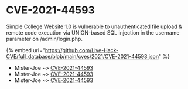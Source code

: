 # CVE-2021-44593

Simple College Website 1.0 is vulnerable to unauthenticated file upload & remote code execution via UNION-based SQL injection in the username parameter on /admin/login.php.

{% embed url="https://github.com/Live-Hack-CVE/full_database/blob/main/cves/2021/CVE-2021-44593.json" %}


* Mister-Joe ~> [CVE-2021-44593](https://www.alice-snow.ru/2021/database/cve-2021-44593/cve-2021-44593-mister-joe)
* Mister-Joe ~> [CVE-2021-44593](https://www.alice-snow.ru/2021/database/cve-2021-44593/cve-2021-44593-mister-joe)
* Mister-Joe ~> [CVE-2021-44593](https://www.alice-snow.ru/2021/database/cve-2021-44593/cve-2021-44593-mister-joe)